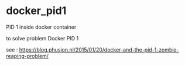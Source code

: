 # docker_pid1
PID 1 inside docker container

to solve problem Docker PID 1

see : https://blog.phusion.nl/2015/01/20/docker-and-the-pid-1-zombie-reaping-problem/
